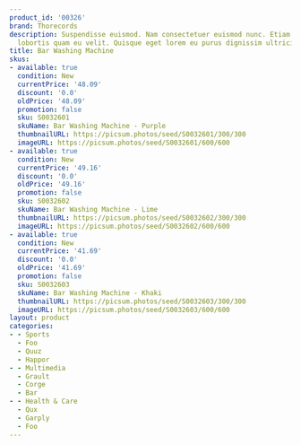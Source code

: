 ```yaml
---
product_id: '00326'
brand: Thorecords
description: Suspendisse euismod. Nam consectetuer euismod nunc. Etiam tempor. Morbi
  lobortis quam eu velit. Quisque eget lorem eu purus dignissim ultricies.
title: Bar Washing Machine
skus:
- available: true
  condition: New
  currentPrice: '48.09'
  discount: '0.0'
  oldPrice: '48.09'
  promotion: false
  sku: S0032601
  skuName: Bar Washing Machine - Purple
  thumbnailURL: https://picsum.photos/seed/S0032601/300/300
  imageURL: https://picsum.photos/seed/S0032601/600/600
- available: true
  condition: New
  currentPrice: '49.16'
  discount: '0.0'
  oldPrice: '49.16'
  promotion: false
  sku: S0032602
  skuName: Bar Washing Machine - Lime
  thumbnailURL: https://picsum.photos/seed/S0032602/300/300
  imageURL: https://picsum.photos/seed/S0032602/600/600
- available: true
  condition: New
  currentPrice: '41.69'
  discount: '0.0'
  oldPrice: '41.69'
  promotion: false
  sku: S0032603
  skuName: Bar Washing Machine - Khaki
  thumbnailURL: https://picsum.photos/seed/S0032603/300/300
  imageURL: https://picsum.photos/seed/S0032603/600/600
layout: product
categories:
- - Sports
  - Foo
  - Quuz
  - Happor
- - Multimedia
  - Grault
  - Corge
  - Bar
- - Health & Care
  - Qux
  - Garply
  - Foo
---
```


